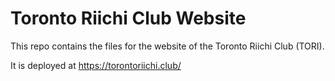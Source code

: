 # Toronto Riichi Club Website

This repo contains the files for the website of the Toronto Riichi Club (TORI).

It is deployed at https://torontoriichi.club/
